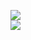 [![](https://img.shields.io/badge/Made%20With-Github%20Spray-lightgrey.svg?style=for-the-badge&logo=github)](https://github.com/Annihil/github-spray#5799)  
[![](https://i.imgur.com/2DrTn0Z.gif)](https://github.com/Annihil/github-spray)